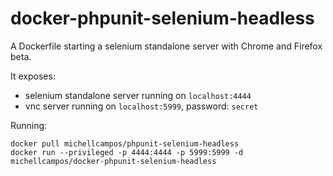 docker-phpunit-selenium-headless
===================================

A Dockerfile starting a selenium standalone server with Chrome and Firefox beta.

It exposes:
- selenium standalone server running on `localhost:4444`
- vnc server running on `localhost:5999`, password: `secret`

Running:

```shell
docker pull michellcampos/phpunit-selenium-headless
docker run --privileged -p 4444:4444 -p 5999:5999 -d michellcampos/docker-phpunit-selenium-headless
```
